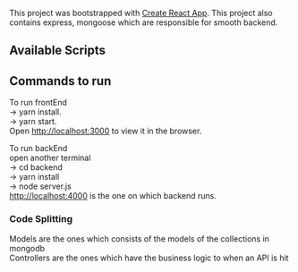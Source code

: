 This project was bootstrapped with [Create React App](https://github.com/facebook/create-react-app).
This project also contains express, mongoose which are responsible for smooth backend.
## Available Scripts

## Commands to run <br />
To run frontEnd <br />
    -> yarn install. <br />
    -> yarn start. <br />
Open [http://localhost:3000](http://localhost:3000) to view it in the browser. <br />

To run backEnd <br />
    open another terminal <br />
    -> cd backend <br />
    -> yarn install <br />
    -> node server.js <br />
[http://localhost:4000](http://localhost:4000) is the one on which backend runs. <br />

### Code Splitting <br />
Models are the ones which consists of the models of the collections in mongodb <br />
Controllers are the ones which have the business logic to when an API is hit <br />

